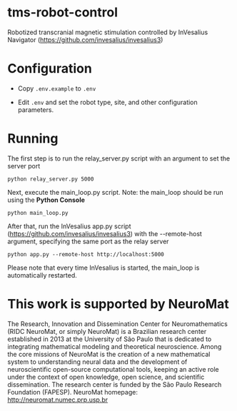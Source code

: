 # tms-robot-control

Robotized transcranial magnetic stimulation controlled by InVesalius Navigator (https://github.com/invesalius/invesalius3)


# Configuration

- Copy `.env.example` to `.env`

- Edit `.env` and set the robot type, site, and other configuration parameters.

# Running

The first step is to run the relay_server.py script with an argument to set the server port

`python relay_server.py 5000`

Next, execute the main_loop.py script. Note: the main_loop should be run using the **Python Console**

`python main_loop.py`

After that, run the InVesalius app.py script (https://github.com/invesalius/invesalius3) with the --remote-host argument, specifying the same port as the relay server

 `python app.py --remote-host http://localhost:5000`

Please note that every time InVesalius is started, the main_loop is automatically restarted.



# This work is supported by NeuroMat

The Research, Innovation and Dissemination Center for Neuromathematics (RIDC NeuroMat, or simply NeuroMat) is a Brazilian research center established in 2013 at the University of São Paulo that is dedicated to integrating mathematical modeling and theoretical neuroscience. Among the core missions of NeuroMat is the creation of a new mathematical system to understanding neural data and the development of neuroscientific open-source computational tools, keeping an active role under the context of open knowledge, open science, and scientific dissemination. The research center is  funded by the São Paulo Research Foundation (FAPESP). NeuroMat homepage: http://neuromat.numec.prp.usp.br
